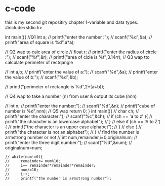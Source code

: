 # c-code
this is my second git repositiry
chapter 1-variable and data types.
#include<stdio.h>

int main(){
    //Q1 int a;
    // printf("enter the number :");
    // scanf("%d",&a);
    // printf("area of square is %d",a*a);

// Q2   wap to calc area of circle
// float r;
// printf("enter the radius of circle :");
// scanf("%f",&r);
// printf("area of cicle is %f",3.14*r*r);
//  Q3 wap tto calculate perimeter of rectqangle 

// int a,b;
// printf("enter the value of a:");
// scanf("%d",&a);
// printf("enter the value of b:");
// scanf("%d",&b);

// printf("perimeter of rectangle is %d",2*(a+b));

// Q4 wap to take a number (n) from user & output its cube (n*n*n)

// int n;
// printf("enter the number:");
// scanf("%d",&n);
// printf("cube of number is %d",n*n*n);
// Q5 wap 
    return 0;
}
int main(){
    // char ch;
    // printf("enter the character:");
    // scanf("%c",&ch);
    // if (ch == 'a to z' ){
    //     printf("the character is an lowercase alphabet");
    // }
    // else if (ch == 'A to Z'){
    //     printf("the character is  an upper case alphabet");
    // }
    // else {
    //     printf("the character is not an alphabet");
    // }
// find the number is armstrong number or not
    // int num,remainder,i=0,originalnum;
    // printf("enter the three digit number:");
    // scanf("%d",&num);
    // originalnum=num;

    // while(num!=0){
    //     remainder= num%10;
    //     i+= remainder*remainder*remainder;
    //     num/=10;
    //     i++;
    //     printf("the number is armstrong number");




